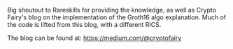 Big shoutout to Rareskills for providing the knowledge, as well as Crypto Fairy's blog on the implementation of the Groth16 algo explanation. Much of the code is lifted from
this blog, with a different RICS.

The blog can be found at: https://medium.com/@cryptofairy
